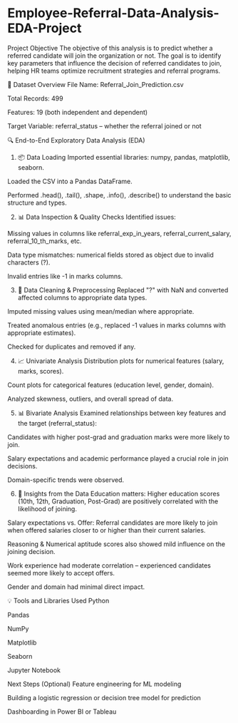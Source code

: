 # Employee-Referral-Data-Analysis-EDA-Project
Project Objective
The objective of this analysis is to predict whether a referred candidate will join the organization or not. The goal is to identify key parameters that influence the decision of referred candidates to join, helping HR teams optimize recruitment strategies and referral programs.

📁 Dataset Overview
File Name: Referral_Join_Prediction.csv

Total Records: 499

Features: 19 (both independent and dependent)

Target Variable: referral_status – whether the referral joined or not

🔍 End-to-End Exploratory Data Analysis (EDA)
1. 📦 Data Loading
Imported essential libraries: numpy, pandas, matplotlib, seaborn.

Loaded the CSV into a Pandas DataFrame.

Performed .head(), .tail(), .shape, .info(), .describe() to understand the basic structure and types.

2. 📊 Data Inspection & Quality Checks
Identified issues:

Missing values in columns like referral_exp_in_years, referral_current_salary, referral_10_th_marks, etc.

Data type mismatches: numerical fields stored as object due to invalid characters (?).

Invalid entries like -1 in marks columns.

3. 🧹 Data Cleaning & Preprocessing
Replaced "?" with NaN and converted affected columns to appropriate data types.

Imputed missing values using mean/median where appropriate.

Treated anomalous entries (e.g., replaced -1 values in marks columns with appropriate estimates).

Checked for duplicates and removed if any.

4. 📈 Univariate Analysis
Distribution plots for numerical features (salary, marks, scores).

Count plots for categorical features (education level, gender, domain).

Analyzed skewness, outliers, and overall spread of data.

5. 📊 Bivariate Analysis
Examined relationships between key features and the target (referral_status):

Candidates with higher post-grad and graduation marks were more likely to join.

Salary expectations and academic performance played a crucial role in join decisions.

Domain-specific trends were observed.

6. 🧠 Insights from the Data
Education matters: Higher education scores (10th, 12th, Graduation, Post-Grad) are positively correlated with the likelihood of joining.

Salary expectations vs. Offer: Referral candidates are more likely to join when offered salaries closer to or higher than their current salaries.

Reasoning & Numerical aptitude scores also showed mild influence on the joining decision.

Work experience had moderate correlation – experienced candidates seemed more likely to accept offers.

Gender and domain had minimal direct impact.

💡 Tools and Libraries Used
Python

Pandas

NumPy

Matplotlib

Seaborn

Jupyter Notebook


 Next Steps (Optional)
Feature engineering for ML modeling

Building a logistic regression or decision tree model for prediction

Dashboarding in Power BI or Tableau

